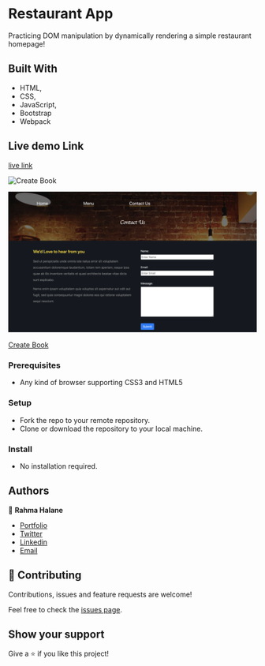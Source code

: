 # Restaurant App

Practicing DOM manipulation by dynamically rendering a simple restaurant homepage!

## Built With

- HTML,
- CSS,
- JavaScript,
- Bootstrap
- Webpack

## Live demo Link

[live link]()

![Create Book](images/1.png)

![Create Book](images/2.png)

[Create Book](images/3.png)

### Prerequisites

- Any kind of browser supporting CSS3 and HTML5

### Setup

- Fork the repo to your remote repository.
- Clone or download the repository to your local machine.

### Install

- No installation required.

## Authors

👤 **Rahma Halane**

- [Portfolio](https://raw.githack.com/imahnama/my-portfolio/develop/index.html)
- [Twitter](https://twitter.com/halane_rahma)
- [Linkedin](https://www.linkedin.com/in/rahmahalane/)
- [Email](mailto:Halane.rahma@gmail.com )


## 🤝 Contributing

Contributions, issues and feature requests are welcome!

Feel free to check the [issues page](https://github.com/imahnama/Project-Restaurant-Page/issues).

## Show your support

Give a ⭐️ if you like this project!
